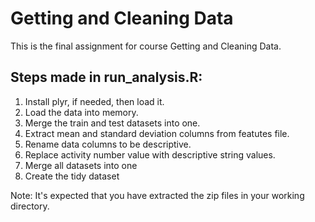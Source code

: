 # Getting and Cleaning Data

This is the final assignment for course Getting and Cleaning Data.

## Steps made in run_analysis.R:
1. Install plyr, if needed, then load it.
2. Load the data into memory.
3. Merge the train and test datasets into one.
4. Extract mean and standard deviation columns from featutes file.
5. Rename data columns to be descriptive.
6. Replace activity number value with descriptive string values.
7. Merge all datasets into one
8. Create the tidy dataset

Note: It's expected that you have extracted the zip files in your working directory.